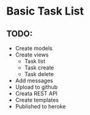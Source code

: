 # Basic Task List

## TODO:
* Create models
* Create views
  * Task list
  * Task create
  * Task delete
* Add messages
* Upload to github
* Creata REST API
* Create templates
* Published to heroke
